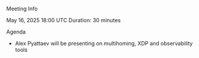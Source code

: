 Meeting Info

May 16, 2025 18:00 UTC
Duration: 30 minutes

Agenda
* Alex Pyattaev will be presenting on multihoming, XDP and observability tools
